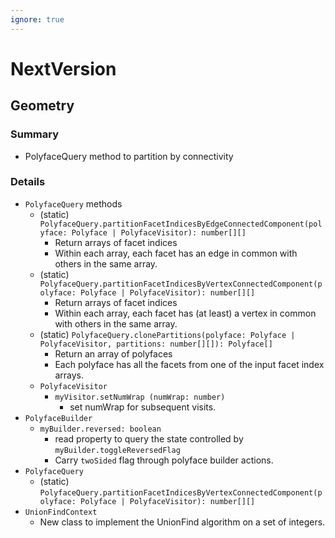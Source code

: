 ```yaml
---
ignore: true
---
```

# NextVersion

## Geometry

### Summary
  * PolyfaceQuery method to partition by connectivity
 ### Details
 * `PolyfaceQuery` methods
   * (static) `PolyfaceQuery.partitionFacetIndicesByEdgeConnectedComponent(polyface: Polyface | PolyfaceVisitor): number[][]`
     * Return arrays of facet indices
     * Within each array, each facet has an edge in common with others in the same array.
   * (static) `PolyfaceQuery.partitionFacetIndicesByVertexConnectedComponent(polyface: Polyface | PolyfaceVisitor): number[][]`
     * Return arrays of facet indices
     * Within each array, each facet has (at least) a vertex in common with others in the same array.
   * (static) `PolyfaceQuery.clonePartitions(polyface: Polyface | PolyfaceVisitor, partitions: number[][]): Polyface[]`
     * Return an array of polyfaces
     * Each polyface has all the facets from one of the input facet index arrays.
   * `PolyfaceVisitor`
     * `myVisitor.setNumWrap (numWrap: number)`
       * set numWrap for subsequent visits.
  * `PolyfaceBuilder`
    * `myBuilder.reversed: boolean`
      * read property to query the state controlled by `myBuilder.toggleReversedFlag`
      * Carry `twoSided` flag through polyface builder actions.
  * `PolyfaceQuery`
    * (static) `PolyfaceQuery.partitionFacetIndicesByVertexConnectedComponent(polyface: Polyface | PolyfaceVisitor): number[][]`
  * `UnionFindContext`
    * New class to implement the UnionFind algorithm on a set of integers.
